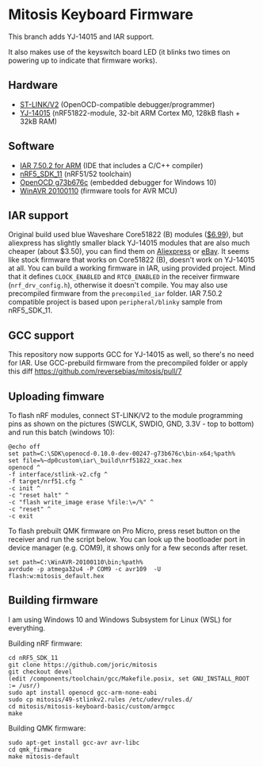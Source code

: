 # Mitosis Keyboard Firmware

This branch adds YJ-14015 and IAR support.

It also makes use of the keyswitch board LED (it blinks two times on powering up to indicate that firmware works).

## Hardware

* [ST-LINK/V2](http://www.ebay.com/itm/ST-Link-V2-Programming-Unit-mini-STM8-STM32-Emulator-Downloader-M89-Top-/331803020521) (OpenOCD-compatible debugger/programmer)
* [YJ-14015](https://www.aliexpress.com/item/BLE4-0-Bluetooth-2-4GHz-Wireless-Module-NRF51822-Board-Core51822-B/32633417101.html) (nRF51822-module, 32-bit ARM Cortex M0, 128kB flash + 32kB RAM)


## Software

* [IAR 7.50.2 for ARM](https://www.iar.com/) (IDE that includes a C/C++ compiler)
* [nRF5_SDK_11](https://developer.nordicsemi.com/nRF5_SDK/) (nRF51/52 toolchain)
* [OpenOCD g73b676c](http://www.freddiechopin.info/en/download/category/10-openocd-dev/) (embedded debugger for Windows 10)
* [WinAVR 20100110](https://sourceforge.net/projects/winavr/) (firmware tools for AVR MCU)

## IAR support

Original build used blue Waveshare Core51822 (B)
modules ([$6.99](http://www.waveshare.com/core51822-b.htm)), but aliexpress has slightly smaller black YJ-14015
modules that are also much cheaper (about $3.50), you can find them on [Aliexpress](https://www.aliexpress.com/item/BLE4-0-Bluetooth-2-4GHz-Wireless-Module-NRF51822-Board-Core51822-B/32633417101.html) or [eBay](http://www.ebay.com/itm/BLE4-0-Bluetooth-2-4GHz-Wireless-Module-NRF51822-Board-Core51822-B-/282575577879).
It seems like stock firmware that works on Core51822 (B), doesn't work on YJ-14015 at all.
You can build a working firmware in IAR, using provided project.
Mind that it defines `CLOCK_ENABLED` and `RTC0_ENABLED` in the receiver firmware (`nrf_drv_config.h`), otherwise it doesn't compile.
You may also use precompiled firmware from the `precompiled_iar` folder.
IAR 7.50.2 compatible project is based upon `peripheral/blinky` sample from nRF5_SDK_11.

## GCC support

This repository now supports GCC for YJ-14015 as well, so there's no need for IAR.
Use GCC-prebuild firmware from the precompiled folder or apply this diff https://github.com/reversebias/mitosis/pull/7


## Uploading fimware

To flash nRF modules, connect ST-LINK/V2 to the module programming pins as shown on the pictures (SWCLK, SWDIO, GND, 3.3V - top to bottom) and run this batch (windows 10):

```
@echo off
set path=C:\SDK\openocd-0.10.0-dev-00247-g73b676c\bin-x64;%path%
set file=%~dp0custom\iar\_build\nrf51822_xxac.hex
openocd ^
-f interface/stlink-v2.cfg ^
-f target/nrf51.cfg ^
-c init ^
-c "reset halt" ^
-c "flash write_image erase %file:\=/%" ^
-c "reset" ^
-c exit

```

To flash prebuilt QMK firmware on Pro Micro, press reset button on the receiver and run the script below.
You can look up the bootloader port in device manager (e.g. COM9), it shows only for a few seconds after reset.


```
set path=C:\WinAVR-20100110\bin;%path%
avrdude -p atmega32u4 -P COM9 -c avr109  -U flash:w:mitosis_default.hex
```

## Building firmware

I am using Windows 10 and Windows Subsystem for Linux (WSL) for everything.

Building nRF firmware:

```
cd nRF5_SDK_11
git clone https://github.com/joric/mitosis
git checkout devel
(edit /components/toolchain/gcc/Makefile.posix, set GNU_INSTALL_ROOT := /usr/)
sudo apt install openocd gcc-arm-none-eabi
sudo cp mitosis/49-stlinkv2.rules /etc/udev/rules.d/
cd mitosis/mitosis-keyboard-basic/custom/armgcc
make

```

Building QMK firmware:

```
sudo apt-get install gcc-avr avr-libc
cd qmk_firmware
make mitosis-default
```









